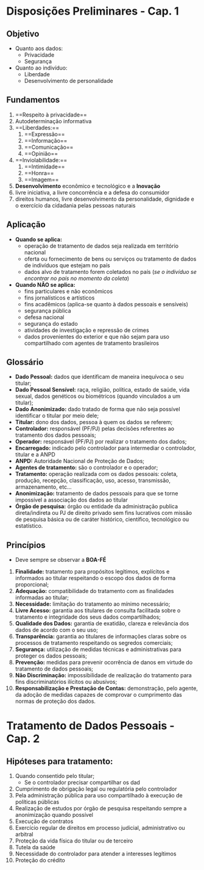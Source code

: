 # Disposições Preliminares - Cap. 1
## Objetivo
- Quanto aos dados:
	- Privacidade
	- Segurança
- Quanto ao indivíduo:
	- Liberdade
	- Desenvolvimento de personalidade

## Fundamentos
1. ==Respeito à privacidade==
2. Autodeterminação informativa
3. ==Liberdades:==
	1. ==Expressão==
	2. ==Informação==
	3. ==Comunicação==
	4. ==Opinião==
4. ==Inviolabilidade:==
	1. ==Intimidade==
	2. ==Honra==
	3. ==Imagem==
5. **Desenvolvimento** econômico e tecnológico e a **Inovação**
6. livre iniciativa, a livre concorrência e a defesa do consumidor
7. direitos humanos, livre desenvolvimento da personalidade, dignidade e o exercício da cidadania pelas pessoas naturais
## Aplicação
- **Quando se aplica:**
	- operação de tratamento de dados seja realizada em território nacional
	- oferta ou fornecimento de bens ou serviços ou tratamento de dados de indivíduos que estejam no país
	- dados alvo de tratamento forem coletados no país (*se o indivíduo se encontrar no país no momento da coleta*)
- **Quando NÃO se aplica:**
	- fins particulares e não econômicos
	- fins jornalísticos e artísticos
	- fins acadêmicos (aplica-se quanto à dados pessoais e sensíveis)
	- segurança pública
	- defesa nacional
	- segurança do estado
	- atividades de investigação e repressão de crimes
	- dados provenientes do exterior e que não sejam para uso compartilhado com agentes de tratamento brasileiros
## Glossário
- **Dado Pessoal:** dados que identificam de maneira inequívoca o seu titular;
- **Dado Pessoal Sensível:** raça, religião, política, estado de saúde, vida sexual, dados genéticos ou biométricos (quando vinculados a um titular);
- **Dado Anonimizado:** dado tratado de forma que não seja possível identificar o titular por meio dele;
- **Titular:** dono dos dados, pessoa à quem os dados se referem;
- **Controlador:** responsável (PF/PJ) pelas decisões referentes ao tratamento dos dados pessoais;
- **Operador:** responsável (PF/PJ) por realizar o tratamento dos dados;
- **Encarregado:** indicado pelo controlador para intermediar o controlador, titular e a ANPD
- **ANPD:** Autoridade Nacional de Proteção de Dados;
- **Agentes de tratamento:** são o controlador e o operador;
- **Tratamento:** operação realizada com os dados pessoais: coleta, produção, recepção, classificação, uso, acesso, transmissão, armazenamento, etc...
- **Anonimização:** tratamento de dados pessoais para que se torne impossível a associação dos dados ao titular
- **Órgão de pesquisa:** órgão ou entidade da administração publica direta/indireta ou PJ de direito privado sem fins lucrativos com missão de pesquisa básica ou de caráter histórico, científico, tecnológico ou estatístico.

## Princípios
- Deve sempre se observar a **BOA-FÉ**

1. **Finalidade:** tratamento para propósitos legítimos, explícitos e informados ao titular respeitando o escopo dos dados de forma proporcional;
2. **Adequação:** compatibilidade do tratamento com as finalidades informadas ao titular;
3. **Necessidade:** limitação do tratamento ao mínimo necessário;
4. **Livre Acesso:** garantia aos titulares de consulta facilitada sobre o tratamento e integridade dos seus dados compartilhados;
5. **Qualidade dos Dados:** garantia de exatidão, clareza e relevância dos dados de acordo com o seu uso;
6. **Transparência:** garantia ao titulares de informações claras sobre os processos de tratamento respeitando os segredos comerciais;
7. **Segurança:** utilização de medidas técnicas e administrativas para proteger os dados pessoais;
8. **Prevenção:** medidas para prevenir ocorrência de danos em virtude do tratamento de dados pessoais;
9. **Não Discriminação:** impossibilidade de realização do tratamento para fins discriminatórios ilícitos ou abusivos;
10. **Responsabilização e Prestação de Contas:** demonstração, pelo agente, da adoção de medidas capazes de comprovar o cumprimento das normas de proteção dos dados.


# Tratamento de Dados Pessoais - Cap. 2
## Hipóteses para tratamento:
1. Quando consentido pelo titular;
	* Se o controlador precisar compartilhar os dad
2. Cumprimento de obrigação legal ou regulatória pelo controlador
3. Pela administração pública para uso compartilhado à execução de políticas públicas
4. Realização de estudos por órgão de pesquisa respeitando sempre a anonimização quando possível
5. Execução de contratos
6. Exercício regular de direitos em processo judicial, administrativo ou arbitral
7. Proteção da vida física do titular ou de terceiro
8. Tutela da saúde
9. Necessidade do controlador para atender a interesses legítimos
10. Proteção do crédito
